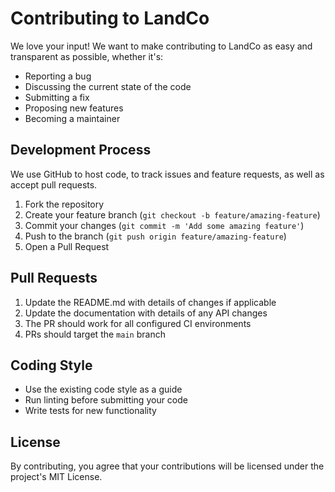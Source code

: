 # Contributing to LandCo

We love your input! We want to make contributing to LandCo as easy and transparent as possible, whether it's:

- Reporting a bug
- Discussing the current state of the code
- Submitting a fix
- Proposing new features
- Becoming a maintainer

## Development Process

We use GitHub to host code, to track issues and feature requests, as well as accept pull requests.

1. Fork the repository
2. Create your feature branch (`git checkout -b feature/amazing-feature`)
3. Commit your changes (`git commit -m 'Add some amazing feature'`)
4. Push to the branch (`git push origin feature/amazing-feature`)
5. Open a Pull Request

## Pull Requests

1. Update the README.md with details of changes if applicable
2. Update the documentation with details of any API changes
3. The PR should work for all configured CI environments
4. PRs should target the `main` branch

## Coding Style

* Use the existing code style as a guide
* Run linting before submitting your code
* Write tests for new functionality

## License

By contributing, you agree that your contributions will be licensed under the project's MIT License.